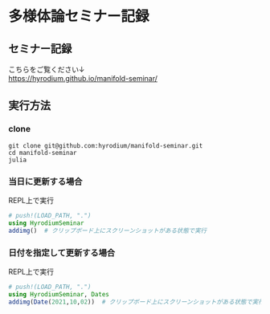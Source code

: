 # 多様体論セミナー記録

## セミナー記録
こちらをご覧ください↓\
https://hyrodium.github.io/manifold-seminar/

## 実行方法
### clone
```
git clone git@github.com:hyrodium/manifold-seminar.git
cd manifold-seminar
julia
```

### 当日に更新する場合
REPL上で実行
```julia
# push!(LOAD_PATH, ".")
using HyrodiumSeminar
addimg()  # クリップボード上にスクリーンショットがある状態で実行
```

### 日付を指定して更新する場合
REPL上で実行
```julia
# push!(LOAD_PATH, ".")
using HyrodiumSeminar, Dates
addimg(Date(2021,10,02))  # クリップボード上にスクリーンショットがある状態で実行
```

